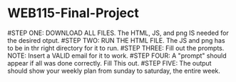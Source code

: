 # WEB115-Final-Project
#STEP ONE: DOWNLOAD ALL FILES. The HTML, JS, and png IS needed for the desired otput.
#STEP TWO: RUN THE HTML FILE. The JS and png has to be in thr right directory for it to run. 
#STEP THREE: Fill out the prompts. NOTE: Insert a VALID email for it to work.
#STEP FOUR: A "prompt" should appear if all was done correctly. Fill This out.
#STEP FIVE: The output should show your weekly plan from sunday to saturday, the entire week.
